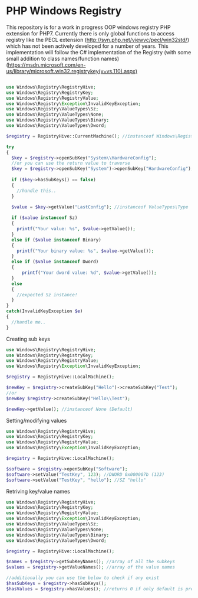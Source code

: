 # PHP Windows Registry

This repository is for a work in progress OOP windows registry PHP extension for PHP7. Currently there is only global functions to access registry like the PECL extension (http://svn.php.net/viewvc/pecl/win32std/) which has not been actively developed for a number of years. This implementation will follow the C# implementation of the Registry (with some small addition to class names/function names) (https://msdn.microsoft.com/en-us/library/microsoft.win32.registrykey(v=vs.110).aspx)

```php

use Windows\Registry\RegistryHive;
use Windows\Registry\RegistryKey;
use Windows\Registry\RegistryValue;
use Windows\Registry\Exception\InvalidKeyException;
use Windows\Registry\ValueTypes\Sz;
use Windows\Registry\ValueTypes\None;
use Windows\Registry\ValueTypes\Binary;
use Windows\Registry\ValueTypes\Dword;

$registry = RegistryHive::CurrentMachine(); //instanceof Windows\Registry\RegistryKey representing the HKEY_CURRENT_MACHINE

try 
{
  $key = $registry->openSubKey("System\\HardwareConfig");
  //or you can use the return value to traverse
  $key = $registry->openSubKey("System")->openSubKey("HardwareConfig");
  
  if ($key->hasSubKeys() == false) 
  {
    //handle this..
  }
  
  $value = $key->getValue("LastConfig"); //instanceof ValueTypes\Type 

  if ($value instanceof Sz) 
  {
    printf("Your value: %s", $value->getValue());
  }
  else if ($value instanceof Binary) 
  {
    printf("Your binary value: %s", $value->getValue());
  }
  else if ($value instanceof Dword) 
  {
      printf("Your dword value: %d", $value->getValue());
  }
  else
  {
    //expected Sz instance!
  }
}
catch(InvalidKeyException $e) 
{
  //handle me..
}
```

Creating sub keys

```php
use Windows\Registry\RegistryHive;
use Windows\Registry\RegistryKey;
use Windows\Registry\RegistryValue;
use Windows\Registry\Exception\InvalidKeyException;

$registry = RegistryHive::LocalMachine();

$newKey = $registry->createSubKey("Hello")->createSubKey("Test");
//or
$newKey $registry->createSubKey("Hello\\Test");

$newKey->getValue(); //instanceof None (Default)
```

Setting/modifying values

```php
use Windows\Registry\RegistryHive;
use Windows\Registry\RegistryKey;
use Windows\Registry\RegistryValue;
use Windows\Registry\Exception\InvalidKeyException;

$registry = RegistryHive::LocalMachine();

$software = $registry->openSubKey("Software");
$software->setValue("TestKey", 123); //DWORD 0x000007b (123)
$software->setValue("TestKey", "hello"); //SZ "hello"

```

Retriving key/value names

```php
use Windows\Registry\RegistryHive;
use Windows\Registry\RegistryKey;
use Windows\Registry\RegistryValue;
use Windows\Registry\Exception\InvalidKeyException;
use Windows\Registry\ValueTypes\Sz;
use Windows\Registry\ValueTypes\None;
use Windows\Registry\ValueTypes\Binary;
use Windows\Registry\ValueTypes\Dword;

$registry = RegistryHive::LocalMachine();

$names = $registry->getSubKeyNames(); //array of all the subkeys
$values = $registry->getValueNames(); //array of the value names

//additionally you can use the below to check if any exist
$hasSubKeys = $registry->hasSubKeys();
$hasValues = $registry->hasValues(); //returns 0 if only default is present and is '(not set)'
```


